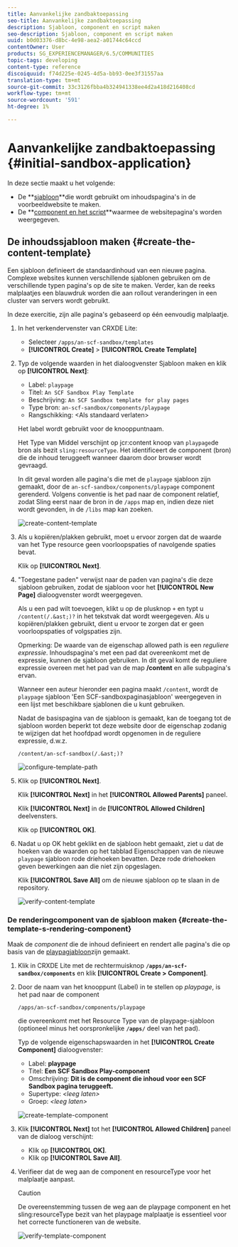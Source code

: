 ```yaml
---
title: Aanvankelijke zandbaktoepassing
seo-title: Aanvankelijke zandbaktoepassing
description: Sjabloon, component en script maken
seo-description: Sjabloon, component en script maken
uuid: b0d03376-d8bc-4e98-aea2-a01744c64ccd
contentOwner: User
products: SG_EXPERIENCEMANAGER/6.5/COMMUNITIES
topic-tags: developing
content-type: reference
discoiquuid: f74d225e-0245-4d5a-bb93-0ee3f31557aa
translation-type: tm+mt
source-git-commit: 33c3126fbba4b324941338ee4d2a418d216408cd
workflow-type: tm+mt
source-wordcount: '591'
ht-degree: 1%

---
```



# Aanvankelijke zandbaktoepassing {#initial-sandbox-application}

In deze sectie maakt u het volgende:

* De **[sjabloon](#createthepagetemplate)**die wordt gebruikt om inhoudspagina&#39;s in de voorbeeldwebsite te maken.
* De **[component en het script](#create-the-template-s-rendering-component)**waarmee de websitepagina&#39;s worden weergegeven.

## De inhoudssjabloon maken {#create-the-content-template}

Een sjabloon definieert de standaardinhoud van een nieuwe pagina. Complexe websites kunnen verschillende sjablonen gebruiken om de verschillende typen pagina&#39;s op de site te maken. Verder, kan de reeks malplaatjes een blauwdruk worden die aan rollout veranderingen in een cluster van servers wordt gebruikt.

In deze exercitie, zijn alle pagina&#39;s gebaseerd op één eenvoudig malplaatje.

1. In het verkendervenster van CRXDE Lite:

   * Selecteer `/apps/an-scf-sandbox/templates`
   * **[!UICONTROL Create]** > **[!UICONTROL Create Template]**

1. Typ de volgende waarden in het dialoogvenster Sjabloon maken en klik op **[!UICONTROL Next]**:

   * Label: `playpage`
   * Titel: `An SCF Sandbox Play Template`
   * Beschrijving: `An SCF Sandbox template for play pages`
   * Type bron: `an-scf-sandbox/components/playpage`
   * Rangschikking: &lt;Als standaard verlaten>

   Het label wordt gebruikt voor de knooppuntnaam.

   Het Type van Middel verschijnt op jcr:content knoop van `playpage`de bron als bezit `sling:resourceType`. Het identificeert de component (bron) die de inhoud teruggeeft wanneer daarom door browser wordt gevraagd.

   In dit geval worden alle pagina&#39;s die met de `playpage` sjabloon zijn gemaakt, door de `an-scf-sandbox/components/playpage` component gerenderd. Volgens conventie is het pad naar de component relatief, zodat Sling eerst naar de bron in de `/apps` map en, indien deze niet wordt gevonden, in de `/libs` map kan zoeken.

   ![create-content-template](assets/create-content-template-1.png)

1. Als u kopiëren/plakken gebruikt, moet u ervoor zorgen dat de waarde van het Type resource geen voorloopspaties of navolgende spaties bevat.

   Klik op **[!UICONTROL Next]**.

1. &quot;Toegestane paden&quot; verwijst naar de paden van pagina&#39;s die deze sjabloon gebruiken, zodat de sjabloon voor het **[!UICONTROL New Page]** dialoogvenster wordt weergegeven.

   Als u een pad wilt toevoegen, klikt u op de plusknop `+` en typt u `/content(/.&ast;)?` in het tekstvak dat wordt weergegeven. Als u kopiëren/plakken gebruikt, dient u ervoor te zorgen dat er geen voorloopspaties of volgspaties zijn.

   Opmerking: De waarde van de eigenschap allowed path is een *reguliere expressie*. Inhoudspagina&#39;s met een pad dat overeenkomt met de expressie, kunnen de sjabloon gebruiken. In dit geval komt de reguliere expressie overeen met het pad van de map **/content** en alle subpagina&#39;s ervan.

   Wanneer een auteur hieronder een pagina maakt `/content`, wordt de `playpage` sjabloon &#39;Een SCF-sandboxpaginasjabloon&#39; weergegeven in een lijst met beschikbare sjablonen die u kunt gebruiken.

   Nadat de basispagina van de sjabloon is gemaakt, kan de toegang tot de sjabloon worden beperkt tot deze website door de eigenschap zodanig te wijzigen dat het hoofdpad wordt opgenomen in de reguliere expressie, d.w.z.

   `/content/an-scf-sandbox(/.&ast;)?`

   ![configure-template-path](assets/configure-template-path.png)

1. Klik op **[!UICONTROL Next]**.

   Klik **[!UICONTROL Next]** in het **[!UICONTROL Allowed Parents]** paneel.

   Klik **[!UICONTROL Next]** in de **[!UICONTROL Allowed Children]** deelvensters.

   Klik op **[!UICONTROL OK]**.

1. Nadat u op OK hebt geklikt en de sjabloon hebt gemaakt, ziet u dat de hoeken van de waarden op het tabblad Eigenschappen van de nieuwe `playpage` sjabloon rode driehoeken bevatten. Deze rode driehoeken geven bewerkingen aan die niet zijn opgeslagen.

   Klik **[!UICONTROL Save All]** om de nieuwe sjabloon op te slaan in de repository.

   ![verify-content-template](assets/verify-content-template.png)

### De renderingcomponent van de sjabloon maken {#create-the-template-s-rendering-component}

Maak de *component* die de inhoud definieert en rendert alle pagina&#39;s die op basis van de [playpagjabloon](#createthepagetemplate)zijn gemaakt.

1. Klik in CRXDE Lite met de rechtermuisknop **`/apps/an-scf-sandbox/components`** en klik **[!UICONTROL Create > Component]**.
1. Door de naam van het knooppunt (Label) in te stellen op *playpage*, is het pad naar de component

   `/apps/an-scf-sandbox/components/playpage`

   die overeenkomt met het Resource Type van de playpage-sjabloon (optioneel minus het oorspronkelijke **`/apps/`** deel van het pad).

   Typ de volgende eigenschapswaarden in het **[!UICONTROL Create Component]** dialoogvenster:

   * Label: **playpage**
   * Titel: **Een SCF Sandbox Play-component**
   * Omschrijving: **Dit is de component die inhoud voor een SCF Sandbox pagina teruggeeft.**
   * Supertype: *&lt;leeg laten>*
   * Groep: *&lt;leeg laten>*

   ![create-template-component](assets/create-template-component.png)

1. Klik **[!UICONTROL Next]** tot het **[!UICONTROL Allowed Children]** paneel van de dialoog verschijnt:

   * Klik op **[!UICONTROL OK]**.
   * Klik op **[!UICONTROL Save All]**.

1. Verifieer dat de weg aan de component en resourceType voor het malplaatje aanpast.

   >[!CAUTION]
   >
   >De overeenstemming tussen de weg aan de playpage component en het sling:resourceType bezit van het playpage malplaatje is essentieel voor het correcte functioneren van de website.

   ![verify-template-component](assets/verify-template-component.png)